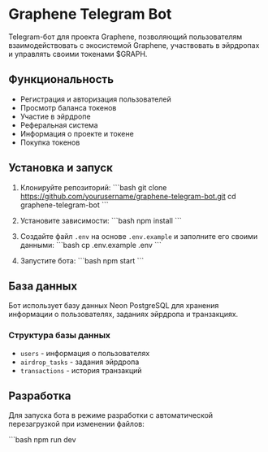 # Graphene Telegram Bot

Telegram-бот для проекта Graphene, позволяющий пользователям взаимодействовать с экосистемой Graphene, участвовать в эйрдропах и управлять своими токенами $GRAPH.

## Функциональность

- Регистрация и авторизация пользователей
- Просмотр баланса токенов
- Участие в эйрдропе
- Реферальная система
- Информация о проекте и токене
- Покупка токенов

## Установка и запуск

1. Клонируйте репозиторий:
\`\`\`bash
git clone https://github.com/yourusername/graphene-telegram-bot.git
cd graphene-telegram-bot
\`\`\`

2. Установите зависимости:
\`\`\`bash
npm install
\`\`\`

3. Создайте файл `.env` на основе `.env.example` и заполните его своими данными:
\`\`\`bash
cp .env.example .env
\`\`\`

4. Запустите бота:
\`\`\`bash
npm start
\`\`\`

## База данных

Бот использует базу данных Neon PostgreSQL для хранения информации о пользователях, заданиях эйрдропа и транзакциях.

### Структура базы данных

- `users` - информация о пользователях
- `airdrop_tasks` - задания эйрдропа
- `transactions` - история транзакций

## Разработка

Для запуска бота в режиме разработки с автоматической перезагрузкой при изменении файлов:

\`\`\`bash
npm run dev
